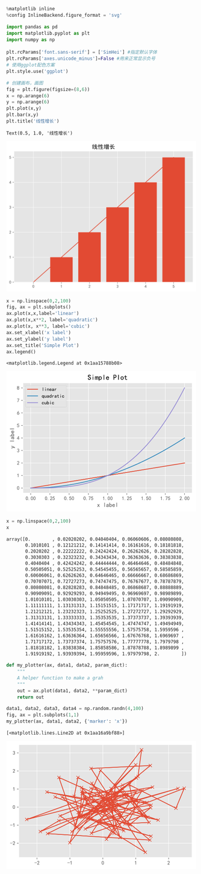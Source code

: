 

```python
%matplotlib inline
%config InlineBackend.figure_format = 'svg'
```


```python
import pandas as pd
import matplotlib.pyplot as plt
import numpy as np

plt.rcParams['font.sans-serif'] = ['SimHei'] #指定默认字体
plt.rcParams['axes.unicode_minus']=False #用来正常显示负号
# 使用ggplot配色方案
plt.style.use('ggplot')
```


```python
# 创建画布，画图
fig = plt.figure(figsize=(8,6))
x = np.arange(6)
y = np.arange(6)
plt.plot(x,y)
plt.bar(x,y)
plt.title('线性增长')
```




    Text(0.5, 1.0, '线性增长')




![svg](./img/output_2_1.svg)



```python
x = np.linspace(0,2,100)
fig, ax = plt.subplots()
ax.plot(x,x,label='linear')
ax.plot(x,x**2, label='quadratic')
ax.plot(x, x**3, label='cubic')
ax.set_xlabel('x label')
ax.set_ylabel('y label')
ax.set_title('Simple Plot')
ax.legend()
```




    <matplotlib.legend.Legend at 0x1aa15788b08>




![svg](./img/output_3_1.svg)



```python
x = np.linspace(0,2,100)
x
```




    array([0.        , 0.02020202, 0.04040404, 0.06060606, 0.08080808,
           0.1010101 , 0.12121212, 0.14141414, 0.16161616, 0.18181818,
           0.2020202 , 0.22222222, 0.24242424, 0.26262626, 0.28282828,
           0.3030303 , 0.32323232, 0.34343434, 0.36363636, 0.38383838,
           0.4040404 , 0.42424242, 0.44444444, 0.46464646, 0.48484848,
           0.50505051, 0.52525253, 0.54545455, 0.56565657, 0.58585859,
           0.60606061, 0.62626263, 0.64646465, 0.66666667, 0.68686869,
           0.70707071, 0.72727273, 0.74747475, 0.76767677, 0.78787879,
           0.80808081, 0.82828283, 0.84848485, 0.86868687, 0.88888889,
           0.90909091, 0.92929293, 0.94949495, 0.96969697, 0.98989899,
           1.01010101, 1.03030303, 1.05050505, 1.07070707, 1.09090909,
           1.11111111, 1.13131313, 1.15151515, 1.17171717, 1.19191919,
           1.21212121, 1.23232323, 1.25252525, 1.27272727, 1.29292929,
           1.31313131, 1.33333333, 1.35353535, 1.37373737, 1.39393939,
           1.41414141, 1.43434343, 1.45454545, 1.47474747, 1.49494949,
           1.51515152, 1.53535354, 1.55555556, 1.57575758, 1.5959596 ,
           1.61616162, 1.63636364, 1.65656566, 1.67676768, 1.6969697 ,
           1.71717172, 1.73737374, 1.75757576, 1.77777778, 1.7979798 ,
           1.81818182, 1.83838384, 1.85858586, 1.87878788, 1.8989899 ,
           1.91919192, 1.93939394, 1.95959596, 1.97979798, 2.        ])




```python
def my_plotter(ax, data1, data2, param_dict):
    """
    A helper function to make a grah
    """
    out = ax.plot(data1, data2, **param_dict)
    return out
```


```python
data1, data2, data3, data4 = np.random.randn(4,100)
fig, ax = plt.subplots(1,1)
my_plotter(ax, data1, data2, {'marker': 'x'})
```




    [<matplotlib.lines.Line2D at 0x1aa16a9bf88>]




![svg](./img/output_6_1.svg)



```python

```
